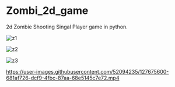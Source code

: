 # Zombi_2d_game
2d Zombie Shooting Singal Player game in python.

![z1](https://user-images.githubusercontent.com/52094235/126616117-df1e83b5-2997-4115-a5ae-a0c47ffc3d8a.PNG)

![z2](https://user-images.githubusercontent.com/52094235/126616161-476a0b5a-d3d6-4c51-a7da-d85b4c59b4e7.PNG)

![z3](https://user-images.githubusercontent.com/52094235/126616183-5417e722-6e2f-46f6-b200-bb4e7c67f067.PNG)

https://user-images.githubusercontent.com/52094235/127675600-681af726-dcf9-4fbc-87aa-68e5145c7e72.mp4


